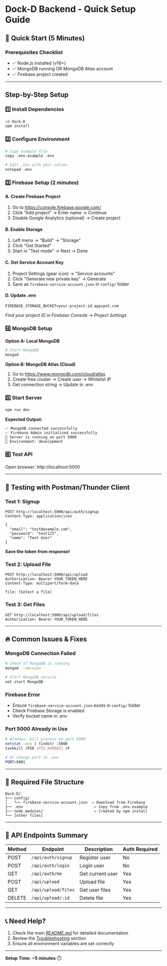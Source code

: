 # Dock-D Backend - Quick Setup Guide

## 🚀 Quick Start (5 Minutes)

### Prerequisites Checklist
- ✅ Node.js installed (v16+)
- ✅ MongoDB running OR MongoDB Atlas account
- ✅ Firebase project created

---

## Step-by-Step Setup

### 1️⃣ Install Dependencies
```bash
cd Dock-D
npm install
```

### 2️⃣ Configure Environment
```bash
# Copy example file
copy .env.example .env

# Edit .env with your values
notepad .env
```

### 3️⃣ Firebase Setup (2 minutes)

#### A. Create Firebase Project
1. Go to https://console.firebase.google.com/
2. Click "Add project" → Enter name → Continue
3. Disable Google Analytics (optional) → Create project

#### B. Enable Storage
1. Left menu → "Build" → "Storage"
2. Click "Get Started"
3. Start in "Test mode" → Next → Done

#### C. Get Service Account Key
1. Project Settings (gear icon) → "Service accounts"
2. Click "Generate new private key" → Generate
3. Save as `firebase-service-account.json` in `config/` folder

#### D. Update .env
```env
FIREBASE_STORAGE_BUCKET=your-project-id.appspot.com
```
*Find your project ID in Firebase Console → Project Settings*

### 4️⃣ MongoDB Setup

**Option A: Local MongoDB**
```bash
# Start MongoDB
mongod
```

**Option B: MongoDB Atlas (Cloud)**
1. Go to https://www.mongodb.com/cloud/atlas
2. Create free cluster → Create user → Whitelist IP
3. Get connection string → Update in .env

### 5️⃣ Start Server
```bash
npm run dev
```

**Expected Output:**
```
✅ MongoDB connected successfully
✅ Firebase Admin initialized successfully
🚀 Server is running on port 5000
📍 Environment: development
```

### 6️⃣ Test API
Open browser: http://localhost:5000

---

## 🧪 Testing with Postman/Thunder Client

### Test 1: Signup
```http
POST http://localhost:5000/api/auth/signup
Content-Type: application/json

{
  "email": "test@example.com",
  "password": "test123",
  "name": "Test User"
}
```

**Save the token from response!**

### Test 2: Upload File
```http
POST http://localhost:5000/api/upload
Authorization: Bearer YOUR_TOKEN_HERE
Content-Type: multipart/form-data

file: [Select a file]
```

### Test 3: Get Files
```http
GET http://localhost:5000/api/upload/files
Authorization: Bearer YOUR_TOKEN_HERE
```

---

## 🔥 Common Issues & Fixes

### MongoDB Connection Failed
```bash
# Check if MongoDB is running
mongod --version

# Start MongoDB service
net start MongoDB
```

### Firebase Error
- Ensure `firebase-service-account.json` exists in `config/` folder
- Check Firebase Storage is enabled
- Verify bucket name in .env

### Port 5000 Already in Use
```bash
# Windows: Kill process on port 5000
netstat -ano | findstr :5000
taskkill /PID [PID_NUMBER] /F

# Or change port in .env
PORT=5001
```

---

## 📁 Required File Structure

```
Dock-D/
├── config/
│   └── firebase-service-account.json  ← Download from Firebase
├── .env                                ← Copy from .env.example
├── node_modules/                       ← Created by npm install
└── [other files]
```

---

## 🎯 API Endpoints Summary

| Method | Endpoint | Description | Auth Required |
|--------|----------|-------------|---------------|
| POST | `/api/auth/signup` | Register user | No |
| POST | `/api/auth/login` | Login user | No |
| GET | `/api/auth/me` | Get current user | Yes |
| POST | `/api/upload` | Upload file | Yes |
| GET | `/api/upload/files` | Get user files | Yes |
| DELETE | `/api/upload/:id` | Delete file | Yes |

---

## 📞 Need Help?

1. Check the main [README.md](README.md) for detailed documentation
2. Review the [Troubleshooting](README.md#troubleshooting) section
3. Ensure all environment variables are set correctly

---

**Setup Time: ~5 minutes** ⏱️
